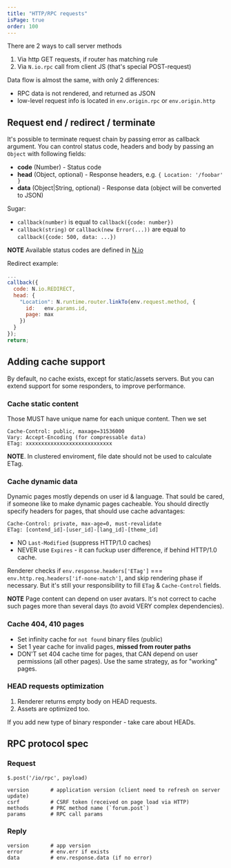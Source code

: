```yaml
---
title: "HTTP/RPC requests"
isPage: true
order: 100
---
```


There are 2 ways to  call server methods

1. Via http GET requests, if router has matching rule
2. Via `N.io.rpc` call from client JS (that's special POST-request)

Data flow is almost the same, with only 2 differences:

- RPC data is not rendered, and returned as JSON
- low-level request info is located in `env.origin.rpc` or `env.origin.http`


Request end / redirect / terminate
----------------------------------

It's possible to terminate request chain by passing error as callback argument.
You can control status code, headers and body by passing an `Object` with
following fields:

* __code__ (Number) - Status code
* __head__ (Object, optional) - Response headers, e.g. `{ Location: '/foobar' }`
* __data__ (Object|String, optional) - Response data (object will be converted to JSON)

Sugar:

* `callback(number)` is equal to `callback({code: number})`
* `callback(string)` or `callback(new Error(...))` are equal to `callback({code: 500, data: ...})`

**NOTE** Available status codes are defined in  [N.io](https://github.com/nodeca/nodeca.core/blob/master/lib/system/io.js)

Redirect example:

``` javascript
...
callback({
  code: N.io.REDIRECT,
  head: {
    "Location": N.runtime.router.linkTo(env.request.method, {
      id:   env.params.id,
      page: max
    })
  }
});
return;
```

Adding cache support
--------------------

By default, no cache exists, except for static/assets servers. But you can extend
support for some responders, to improve performance.


### Cache static content

Those MUST have unique name for each unique content. Then we set

```
Cache-Control: public, maxage=31536000
Vary: Accept-Encoding (for compressable data)
ETag: xxxxxxxxxxxxxxxxxxxxxxxxxxxx
```

**NOTE**. In clustered enviroment, file date should not be used to calculate ETag.


### Cache dynamic data

Dynamic pages mostly depends on user id & language. That sould be cared, if
someone like to make dynamic pages cacheable. You should directly specify
headers for pages, that should use cache advantages:

```
Cache-Control: private, max-age=0, must-revalidate
ETag: [contend_id]-[user_id]-[lang_id]-[theme_id]
```

* NO `Last-Modified` (suppress HTTP/1.0 caches)
* NEVER use `Expires` - it can fuckup user difference, if behind HTTP/1.0 cache.

Renderer checks if `env.response.headers['ETag']` === 
`env.http.req.headers['if-none-match']`, and skip rendering phase if necessary.
But it's still your responsibility to fill `ETag` & `Cache-Control` fields.

**NOTE** Page content can depend on user avatars. It's not correct to cache such
pages more than several days (to avoid VERY complex dependencies).


### Cache 404, 410 pages

* Set infinity cache for `not found` binary files (public)
* Set 1 year cache for invalid pages, **missed from router paths**
* DON'T set 404 cache time for pages, that CAN depend on user permissions
  (all other pages). Use the same strategy, as for "working" pages.


### HEAD requests optimization

1. Renderer returns empty body on HEAD requests.
2. Assets are optimized too.

If you add new type of binary responder - take care about HEADs.


RPC protocol spec
-----------------

### Request

`$.post('/io/rpc', payload)`

``` none
version       # application version (client need to refresh on server update)
csrf          # CSRF token (received on page load via HTTP)
methods       # PRC method name (`forum.post`)
params        # RPC call params
```

### Reply

``` none
version       # app version
error         # env.err if exists
data          # env.response.data (if no error)
```
